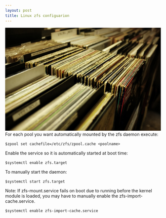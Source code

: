 ```yaml
---
layout: post
title: Linux zfs configuarion
---
```

![My helpful screenshot](/public/assets/file_Fabien_Barral.jpg)
For each pool you want automatically mounted by the zfs daemon execute:
```console
$zpool set cachefile=/etc/zfs/zpool.cache <poolname>
```
Enable the service so it is automatically started at boot time:
```console
$systemctl enable zfs.target
```
To manually start the daemon:
```console
$systemctl start zfs.target
```
Note: If zfs-mount.service fails on boot due to running before the kernel module is loaded, you may have to manually enable the zfs-import-cache.service.
```console
$systemctl enable zfs-import-cache.service
```